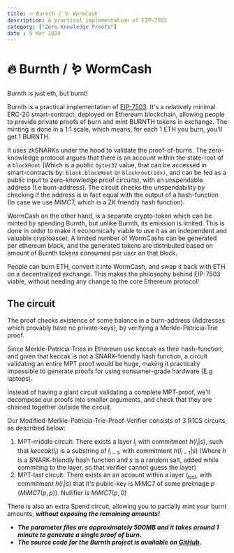 ```yaml
---
title: 🔥 Burnth / 🪱 WormCash
description: A practical implementation of EIP-7503
category: ["Zero-Knowledge Proofs"]
date : 9 Mar 2024
---
```



 # 🔥 Burnth / 🪱 WormCash

Burnth is just eth, but burnt!

Burnth is a practical implementation of [EIP-7503](https://eip7503.org). It's a relatively minimal ERC-20 smart-contract, deployed on Ethereum blockchain, allowing people to provide private proofs of burn and mint BURNTH tokens in exchange. The minting is done in a 1:1 scale, which means, for each 1 ETH you burn, you'll get 1 BURNTH.

It uses zkSNARKs under the hood to validate the proof-of-burns. The zero-knowledge protocol argues that there is an account within the state-root of a `blockRoot` (Which is a public `bytes32` value, that can be accessed in smart-contracts by: `block.blockRoot` or `blockroot(idx)`, and can be fed as a public input to zero-knowledge proof circuits), with an unspendable address (I.e burn-address). The circuit checks the unspendability by checking if the address is in fact equal with the output of a hash-function (In case we use MiMC7, which is a ZK friendly hash function).

WormCash on the other hand, is a separate crypto-token which can be minted by spending Burnth, but unlike Burnth, its emission is limited. This is done in order to make it economically viable to use it as an independent and valuable cryptoasset. A limited number of WormCashs can be generated per ethereum block, and the generated tokens are distributed based on amount of Burnth tokens consumed per user on that block.

People can burn ETH, convert it into WormCash, and swap it back with ETH on a decentralized exchange. This makes the philosophy behind EIP-7503 viable, without needing any change to the core Ethereum protocol!

## The circuit

The proof checks existence of some balance in a burn-address (Addresses which provably have no private-keys), by verifying a Merkle-Patricia-Trie proof.

Since Merkle-Patricia-Tries in Ethereum use keccak as their hash-function, and given that keccak is not a SNARK-friendly hash function, a circuit validating an entire MPT proof would be huge, making it practically impossible to generate proofs for using consumer-grade hardware (E.g laptops).

Instead of having a giant circuit validating a complete MPT-proof, we'll decompose our proofs into smaller arguments, and check that they are chained together outside the circuit.

Our Modified-Merkle-Patricia-Trie-Proof-Verifier consists of 3 R1CS circuits, as described below:

1. MPT-middle circuit: There exists a layer $l_i$ with commitment $h(l_i | s)$, such that $keccak(l_i)$ is a substring of $l_{i-1}$, with commitment $h(l_{i-1} | s)$ (Where $h$ is a SNARK-friendly hash function and $s$ is a random salt, added while commiting to the layer, so that verifier cannot guess the layer)
2. MPT-last circuit: There exists an an account within a layer $l_{last}$, with commitment $h(l_i | s)$ that it's public-key is MiMC7 of some preimage $p$ ($MiMC7(p,p)$). Nullifier is $MiMC7(p,0)$

There is also an extra Spend circuit, allowing you to partially mint your burnt amounts, ***without exposing the remaining amounts!***

- ***The parameter files are approximately 500MB and it takes around 1 minute to generate a single proof of burn.***
- ***The source code for the Burnth project is available on [GitHub](https://github.com/nobitex/burnth).***